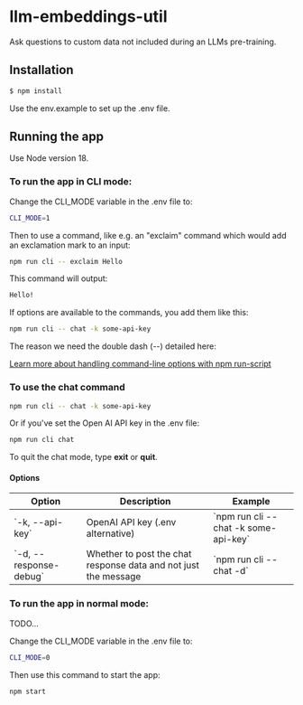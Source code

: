 # llm-embeddings-util

Ask questions to custom data not included during an LLMs pre-training.

## Installation

```bash
$ npm install
```

Use the env.example to set up the .env file.

## Running the app

Use Node version 18.

### To run the app in CLI mode:

Change the CLI_MODE variable in the .env file to:

```bash
CLI_MODE=1
```

Then to use a command, like e.g. an "exclaim" command which would add an exclamation mark to an input:

```bash
npm run cli -- exclaim Hello
```

This command will output:

```bash
Hello!
```

If options are available to the commands, you add them like this:

```bash
npm run cli -- chat -k some-api-key
```

The reason we need the double dash (--) detailed here:

[Learn more about handling command-line options with npm run-script](https://github.com/tj/commander.js?#npm-run-script)

### To use the chat command

```bash
npm run cli -- chat -k some-api-key
```

Or if you've set the Open AI API key in the .env file:

```bash
npm run cli chat
```

To quit the chat mode, type **exit** or **quit**.

#### Options

| Option                   | Description                                                     | Example                                 |
| ------------------------ | --------------------------------------------------------------- | --------------------------------------- |
| \`-k, --api-key\`        | OpenAI API key (.env alternative)                               | \`npm run cli -- chat -k some-api-key\` |
| \`-d, --response-debug\` | Whether to post the chat response data and not just the message | \`npm run cli -- chat -d\`              |

### To run the app in normal mode:

TODO...

Change the CLI_MODE variable in the .env file to:

```bash
CLI_MODE=0
```

Then use this command to start the app:

```bash
npm start
```
